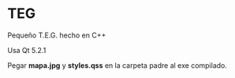 TEG
===

Pequeño T.E.G. hecho en C++

Usa Qt 5.2.1

Pegar **mapa.jpg** y **styles.qss** en la carpeta padre al exe compilado.
